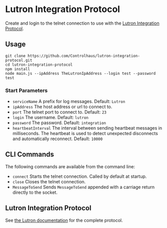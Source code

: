 # Lutron Integration Protocol
Create and login to the telnet connection to use with the [Lutron Integration Protocol](http://www.lutron.com/TechnicalDocumentLibrary/040249.pdf).  

## Usage  
```git clone https://github.com/Controlhaus/lutron-integration-protocol.git```   
```cd lutron-integration-protocol```  
```npm install```  
```node main.js --ipAddress TheLutronIpAddress --login test --password test```

### Start Parameters
- ```serviceName``` A prefix for log messages. Default: ```Lutron```
- ```ipAddress``` The host address or url to connect to.
- ```port``` The telnet port to connect to. Default: ```23```
- ```login``` The username. Default: ```lutron```
- ```password``` The password. Default: ```integration```
- ```heartbeatInterval``` The interval between sending heartbeat messages in milliseconds. The heartbeat is used to detect unexpected disconnects and automatically reconnect. Default: ```10000```

## CLI Commands
The following commands are available from the command line:  
- ```connect``` Starts the telnet connection. Called by default at startup.    
- ```close``` Closes the telnet connection.  
- ```MessageToSend``` Sends ```MessageToSend``` appended with a carriage return directly to the socket.  

## Lutron Integration Protocol  
See [the Lutron documentation](http://www.lutron.com/TechnicalDocumentLibrary/040249.pdf) for the complete protocol.   